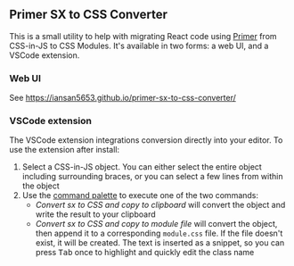 ## Primer SX to CSS Converter

This is a small utility to help with migrating React code using [Primer](https://primer.style/) from CSS-in-JS to CSS Modules. It's available in two forms: a web UI, and a VSCode extension.

### Web UI

See https://iansan5653.github.io/primer-sx-to-css-converter/

### VSCode extension

The VSCode extension integrations conversion directly into your editor. To use the extension after install:

1. Select a CSS-in-JS object. You can either select the entire object including surrounding braces, or you can select a few lines from within the object
2. Use the [command palette](https://code.visualstudio.com/docs/getstarted/userinterface#_command-palette) to execute one of the two commands:
   - _Convert sx to CSS and copy to clipboard_ will convert the object and write the result to your clipboard
   - _Convert sx to CSS and copy to module file_ will convert the object, then append it to a corresponding `module.css` file. If the file doesn't exist, it will be created. The text is inserted as a snippet, so you can press <kbd>Tab</kbd> once to highlight and quickly edit the class name
